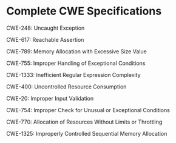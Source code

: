 

# Complete CWE Specifications

CWE-248: Uncaught Exception

CWE-617: Reachable Assertion

CWE-789: Memory Allocation with Excessive Size Value

CWE-755: Improper Handling of Exceptional Conditions

CWE-1333: Inefficient Regular Expression Complexity

CWE-400: Uncontrolled Resource Consumption

CWE-20: Improper Input Validation

CWE-754: Improper Check for Unusual or Exceptional Conditions

CWE-770: Allocation of Resources Without Limits or Throttling

CWE-1325: Improperly Controlled Sequential Memory Allocation